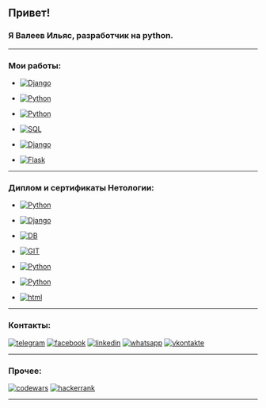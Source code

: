 ## Привет!  

### Я **Валеев Ильяс**, разработчик на python.  
---
### Мои работы:  
* [![Django](https://img.shields.io/badge/-Дипломный_проект_"API_сервис_заказа_товаров_для_розничных_сетей"-white?style=flat&logo=Django&logoColor=black)](https://github.com/heymaker279/python-final-diplom)


* [![Python](https://img.shields.io/badge/-Курсовой_проект_"Резервное_копирование_файлов_на_яндекс_диск"-white?style=flat&logo=python)](https://github.com/heymaker279/Final_homework_of_course)

* [![Python](https://img.shields.io/badge/-Командный_курсовой_проект_"VK_Bot_Vkinder_на_python"-white?style=flat&logo=python)](https://github.com/heymaker279/adpy-team-diplom-main_26_may_2022)

* [![SQL](https://img.shields.io/badge/-Домашние_работы_"Базы_данных_для_python_разработчиков"-white?style=flat&logo=Postgresql)](https://github.com/heymaker279/heymaker279/blob/master/links/db.md)

* [![Django](https://img.shields.io/badge/-Домашние_работы_по_курсу_"django"-white?style=flat&logo=Django&logoColor=black)](https://github.com/heymaker279/heymaker279/blob/master/links/django.md)

* [![Flask](https://img.shields.io/badge/-Домашние_работы_"flask,_asyncio,_aiohttp,_docker,_docker_compose,_celery"-white?style=flat&logo=Flask&logoColor=black)](https://github.com/heymaker279/heymaker279/blob/master/links/web.md)

---
### Диплом и сертификаты Нетологии:

* [![Python](https://img.shields.io/badge/-Диплом_о_профессиональной_переподготовке-white?style=flat&logo=Python)](https://github.com/heymaker279/heymaker279/blob/master/certificates/Диплом%20Валеев%20Ильяс%20ПП%209786.pdf)

* [![Django](https://img.shields.io/badge/-Django:_создание_функциональных_веб_приложений-white?style=flat&logo=Django&logoColor=black)](https://github.com/heymaker279/heymaker279/blob/master/certificates/Django.pdf)

* [![DB](https://img.shields.io/badge/-Базы_данных_для_Python_разработчиков-white?style=flat&logo=Postgresql)](https://github.com/heymaker279/heymaker279/blob/master/certificates/Базы%20данных%20для%20Pyhon%20разработчиков.pdf)

* [![GIT](https://img.shields.io/badge/-Git:_система_контроля_версий-white?style=flat&logo=GIT)](https://github.com/heymaker279/heymaker279/blob/master/certificates/GIT%20-%20система%20контроля%20версий.pdf)

* [![Python](https://img.shields.io/badge/-Профессиональная_работа_с_Python-white?style=flat&logo=Python)](https://github.com/heymaker279/heymaker279/blob/master/certificates/Профессиональная%20работа%20с%20Python.pdf)

* [![Python](https://img.shields.io/badge/-Основы_языка_программирования_Python-white?style=flat&logo=Python)](https://github.com/heymaker279/heymaker279/blob/master/certificates/основы%20языка%20программирования.pdf)

* [![html](https://img.shields.io/badge/-Основы_верстки_сайта-white?style=flat&logo=HTML5)](https://github.com/heymaker279/heymaker279/blob/master/certificates/Основы%20верстки%20сайта.pdf)

---
### Контакты:

[![telegram](https://img.shields.io/badge/-Telegram-white?style=for-the-badge&logo=telegram)]()
[![facebook](https://img.shields.io/badge/-Facebook-white?style=for-the-badge&logo=facebook)]()
[![linkedin](https://img.shields.io/badge/-linkedin-white?style=for-the-badge&logo=linkedin&logoColor=blue)]()
[![whatsapp](https://img.shields.io/badge/-WhatsApp-white?style=for-the-badge&logo=whatsapp)]()
[![vkontakte](https://img.shields.io/badge/-Vk-white?style=for-the-badge&logo=VK&logoColor=blue)]()

---
### Прочее:
[![codewars](https://img.shields.io/badge/-codewars-white?style=for-the-badge&logo=codewars&logoColor=red)]()
[![hackerrank](https://img.shields.io/badge/-hackerrank-white?style=for-the-badge&logo=hackerrank&logoColor=darkgreen)]()

---
